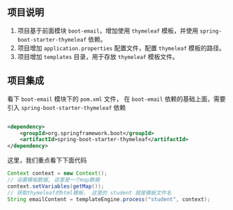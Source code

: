 ## 项目说明

1. 项目基于前面模块 `boot-email`，增加使用 `thymeleaf` 模板，并使用 `spring-boot-starter-thymeleaf` 依赖。
2. 项目增加 `application.properties` 配置文件，配置 `thymeleaf` 模板的路径。
3. 项目增加 `templates` 目录，用于存放 `thymeleaf` 模板文件。

## 项目集成

看下 `boot-email` 模块下的 `pom.xml` 文件， 在 `boot-email` 依赖的基础上面，需要引入 `spring-boot-starter-thymeleaf` 依赖

```xml

<dependency>
    <groupId>org.springframework.boot</groupId>
    <artifactId>spring-boot-starter-thymeleaf</artifactId>
</dependency>
```

这里，我们重点看下下面代码

```java
Context context = new Context();
// 设置模板数据, 这里是一个map数据
context.setVariables(getMap());
// 获取thymeleaf的html模板， 这里的 student 就是模板文件名
String emailContent = templateEngine.process("student", context);

```